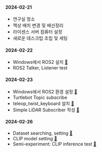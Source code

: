 
#### 2024-02-21
- 연구실 청소
- 책상 배치 변경 및 배선정리
- 라이센스 서버 컴퓨터 설정
- 새로운 데스크탑 조립 및 세팅

#### 2024-02-22
- Windows에서 ROS2 설치 [🔗](/log/240222.md)
- ROS2 Talker, Listener test

#### 2024-02-23
- Windows에서 ROS2 환경 설정 [🔗](log/240223.md)
- Turtlebot Topic subscribe
- teleop_twist_keyboard 설치 [🔗](log/240223.md)
- Simple LiDAR Subscriber 작성 [🔗](log/240223_1.md)

#### 2024-02-26
- Dataset searching, setting [🔗](log/240226.md#robothome2-dataset)
- CLIP model setting [🔗](log/240226.md#clip-model-setting)
- Semi-experiment: CLIP inference test [🔗](log/240226.md#semi-experiment-clip-inference-test)

####